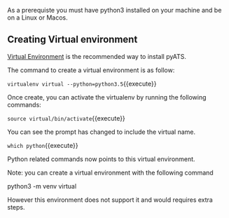 As a prerequiste you must have python3 installed on your machine and be on a
Linux or Macos.

## Creating Virtual environment

[Virtual Environment](https://docs.python.org/3/tutorial/venv.html) is the
recommended way to install pyATS.

The command to create a virtual environment is as follow:

`virtualenv virtual --python=python3.5`{{execute}}

Once create, you can activate the virtualenv by running the following commands:

`source virtual/bin/activate`{{execute}}

You can see the prompt has changed to include the virtual name.

`which python`{{execute}}

Python related commands now points to this virtual environment.



Note: you can create a virtual environment with the following command

python3 -m venv virtual

However this environment does not support it and would requires extra steps.
